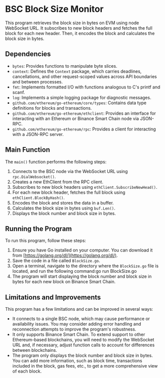 # BSC Block Size Monitor

This program retrieves the block size in bytes on EVM using node WebSocket URL. It subscribes to new block headers and fetches the full block for each new header. Then, it encodes the block and calculates the block size in bytes.

## Dependencies

- `bytes`: Provides functions to manipulate byte slices.
- `context`: Defines the `Context` package, which carries deadlines, cancellations, and other request-scoped values across API boundaries and between processes.
- `fmt`: Implements formatted I/O with functions analogous to C's printf and scanf.
- `log`: Implements a simple logging package for diagnostic messages.
- `github.com/ethereum/go-ethereum/core/types`: Contains data type definitions for blocks and transactions.
- `github.com/ethereum/go-ethereum/ethclient`: Provides an interface for interacting with an Ethereum or Binance Smart Chain node via JSON-RPC.
- `github.com/ethereum/go-ethereum/rpc`: Provides a client for interacting with a JSON-RPC server.

## Main Function

The `main()` function performs the following steps:

1. Connects to the BSC node via the WebSocket URL using `rpc.DialWebsocket()`.
2. Creates a new EthClient from the RPC client.
3. Subscribes to new block headers using `ethClient.SubscribeNewHead()`.
4. For each new block header, fetches the full block using `ethClient.BlockByHash()`.
5. Encodes the block and stores the data in a buffer.
6. Calculates the block size in bytes using `buf.Len()`.
7. Displays the block number and block size in bytes.

## Running the Program

To run this program, follow these steps:

1. Ensure you have Go installed on your computer. You can download it from [https://golang.org/dl/](https://golang.org/dl/).
2. Save the code in a file called `BlockSize.go`.
3. Open a terminal, navigate to the directory where the `BlockSize.go` file is located, and run the following command:go run BlockSize.go
4. The program will start displaying the block number and block size in bytes for each new block on Binance Smart Chain.

## Limitations and Improvements

This program has a few limitations and can be improved in several ways:

- It connects to a single BSC node, which may cause performance or availability issues. You may consider adding error handling and reconnection attempts to improve the program's robustness.
- It only supports Binance Smart Chain. To extend support to other Ethereum-based blockchains, you will need to modify the WebSocket URL and, if necessary, adjust function calls to account for differences between blockchains.
- The program only displays the block number and block size in bytes. You can add more information, such as block time, transactions included in the block, gas fees, etc., to get a more comprehensive view of each block.
